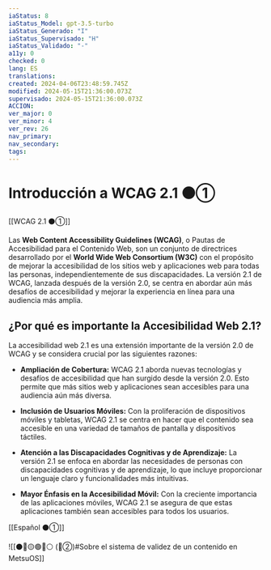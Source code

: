 ```yaml
---
iaStatus: 8
iaStatus_Model: gpt-3.5-turbo
iaStatus_Generado: "I"
iaStatus_Supervisado: "H"
iaStatus_Validado: "-"
a11y: 0
checked: 0
lang: ES
translations: 
created: 2024-04-06T23:48:59.745Z
modified: 2024-05-15T21:36:00.073Z
supervisado: 2024-05-15T21:36:00.073Z
ACCION: 
ver_major: 0
ver_minor: 4
ver_rev: 26
nav_primary: 
nav_secondary: 
tags:
---
```

# Introducción a WCAG 2.1 ⚫①

[[WCAG 2.1 ⚫①]]

Las **Web Content Accessibility Guidelines (WCAG)**, o Pautas de Accesibilidad para el Contenido Web, son un conjunto de directrices desarrollado por el **World Wide Web Consortium (W3C)** con el propósito de mejorar la accesibilidad de los sitios web y aplicaciones web para todas las personas, independientemente de sus discapacidades. La versión 2.1 de WCAG, lanzada después de la versión 2.0, se centra en abordar aún más desafíos de accesibilidad y mejorar la experiencia en línea para una audiencia más amplia.

## ¿Por qué es importante la Accesibilidad Web 2.1?

La accesibilidad web 2.1 es una extensión importante de la versión 2.0 de WCAG y se considera crucial por las siguientes razones:

- **Ampliación de Cobertura:** WCAG 2.1 aborda nuevas tecnologías y desafíos de accesibilidad que han surgido desde la versión 2.0. Esto permite que más sitios web y aplicaciones sean accesibles para una audiencia aún más diversa.
    
- **Inclusión de Usuarios Móviles:** Con la proliferación de dispositivos móviles y tabletas, WCAG 2.1 se centra en hacer que el contenido sea accesible en una variedad de tamaños de pantalla y dispositivos táctiles.
    
- **Atención a las Discapacidades Cognitivas y de Aprendizaje:** La versión 2.1 se enfoca en abordar las necesidades de personas con discapacidades cognitivas y de aprendizaje, lo que incluye proporcionar un lenguaje claro y funcionalidades más intuitivas.
    
- **Mayor Énfasis en la Accesibilidad Móvil:** Con la creciente importancia de las aplicaciones móviles, WCAG 2.1 se asegura de que estas aplicaciones también sean accesibles para todos los usuarios.

[[Español ⚫①]]

![[⚫🔴🟡🟢🔵⚪ (🔴②)#Sobre el sistema de validez de un contenido en MetsuOS]]